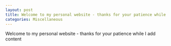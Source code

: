 ```yaml
---
layout: post
title: Welcome to my personal website - thanks for your patience while I add content
categories: Miscellaneous
---
```


Welcome to my personal website - thanks for your patience while I add content

